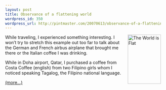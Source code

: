 ```yaml
--- 
layout: post
title: Observance of a flattening world
wordpress_id: 350
wordpress_url: http://pintmaster.com/20070613/observance-of-a-flattening-world/
---
```

<p><a href="http://www.amazon.com/gp/redirect.html%3FASIN=0374292795%26tag=topstartup-20%26lcode=xm2%26cID=2025%26ccmID=165953%26location=/o/ASIN/0374292795%253FSubscriptionId=1N9AHEAQ2F6SVD97BE02"><img src="http://ec1.images-amazon.com/images/I/21VA47B370L.jpg" alt="The World is Flat" align="right" height="160" width="107" /></a>While traveling, I experienced something interesting. I won&rsquo;t try to stretch this example out too far to talk about the German and French airbus airplane that brought me there or the Italian coffee I was drinking.</p>
<p>While in Doha airport, Qatar, I purchased a coffee from Costa Coffee (english) from two Filipino girls whom I noticed speaking Tagalog, the Filipino national language.</p>
<p> <a href="http://topstartup.com/2007/06/13/observance-of-a-flattening-world/#more-77">(more&hellip;)</a></p>
